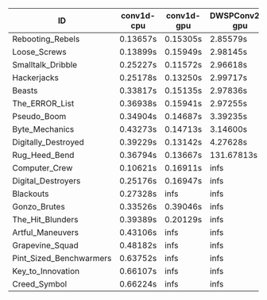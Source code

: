 |ID|conv1d-cpu|conv1d-gpu|DWSPConv2D-gpu|gemm-gpu|avg|
|-|-|-|-|-|-|
|Rebooting_Rebels|0.13657s|0.15305s|2.85579s|1.68839s|1.20845s|
|Loose_Screws|0.13899s|0.15949s|2.98145s|1.76026s|1.26005s|
|Smalltalk_Dribble|0.25227s|0.11572s|2.96618s|1.88549s|1.30491s|
|Hackerjacks|0.25178s|0.13250s|2.99717s|1.90426s|1.32143s|
|Beasts|0.33817s|0.15135s|2.97836s|1.95117s|1.35476s|
|The_ERROR_List|0.36938s|0.15941s|2.97255s|1.96239s|1.36593s|
|Pseudo_Boom|0.34904s|0.14687s|3.39235s|1.99587s|1.47103s|
|Byte_Mechanics|0.43273s|0.14713s|3.14600s|2.57515s|1.57525s|
|Digitally_Destroyed|0.39229s|0.13142s|4.27628s|2.58935s|1.84734s|
|Rug_Heed_Bend|0.36794s|0.13667s|131.67813s|4.48862s|34.16784s|
|Computer_Crew|0.10621s|0.16911s|infs|4.40276s|infs|
|Digital_Destroyers|0.25176s|0.16947s|infs|1.88955s|infs|
|Blackouts|0.27328s|infs|infs|1.81620s|infs|
|Gonzo_Brutes|0.33526s|0.39046s|infs|4.48003s|infs|
|The_Hit_Blunders|0.39389s|0.20129s|infs|1.96543s|infs|
|Artful_Maneuvers|0.43106s|infs|infs|4.47196s|infs|
|Grapevine_Squad|0.48182s|infs|infs|4.46469s|infs|
|Pint_Sized_Benchwarmers|0.63752s|infs|infs|4.45771s|infs|
|Key_to_Innovation|0.66107s|infs|infs|4.46074s|infs|
|Creed_Symbol|0.66224s|infs|infs|4.53004s|infs|
